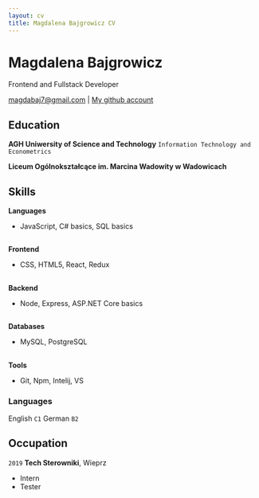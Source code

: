 ```yaml
---
layout: cv
title: Magdalena Bajgrowicz CV
---
```

# Magdalena Bajgrowicz
Frontend and Fullstack Developer

<div id="webaddress">
<a href="https://github.com/magdabaj">magdabaj7@gmail.com</a>
| <a href="http://github.com/magdabaj">My github account</a>
</div>

## Education

__AGH Uniwersity of Science and Technology__
`Information Technology and Econometrics`

__Liceum Ogólnokształcące im. Marcina Wadowity w Wadowicach__

## Skills

__Languages__ 
- JavaScript, C# basics, SQL basics
##
__Frontend__
- CSS, HTML5, React, Redux
##
__Backend__
- Node, Express, ASP.NET Core basics
##
__Databases__
- MySQL, PostgreSQL
##
__Tools__
- Git, Npm, Intelij, VS

### Languages

English `C1`
German `B2`

## Occupation

`2019`
__Tech Sterowniki__, Wieprz

- Intern
- Tester

<!-- ### Footer

Last updated: May 2020 -->


